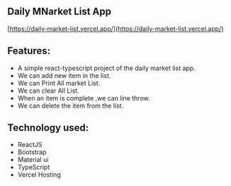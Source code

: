 ## Daily MNarket List App

[https://daily-market-list.vercel.app/](https://daily-market-list.vercel.app/)

## Features:

-   A simple react-typescript project of the daily market list app.
-   We can add new item in the list.
-   We can Print All market List.
-   We can clear All List.
-   When an item is complete ,we can line throw.
-   We can delete the item from the list.

## Technology used:

-   ReactJS
-   Bootstrap
-   Material ui
-   TypeScript
-   Vercel Hosting
